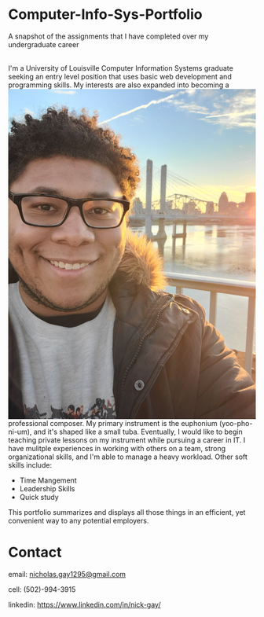 # Computer-Info-Sys-Portfolio
A snapshot of the assignments that I have completed over my undergraduate career

<br>
I'm a University of Louisville Computer Information Systems graduate seeking an entry level position that uses basic web development and programming skills. <img align="right" src="https://github.com/NickG1216/Files/blob/master/20211220_170826.jpg">My interests are also expanded into becoming a professional composer. My primary instrument is the euphonium (yoo-pho-ni-um), and it's shaped like a small tuba. Eventually, I would like to begin teaching private lessons on my instrument while pursuing a career in IT. I have mulitple experiences in working with others on a team, strong organizational skills, and I'm able to manage a heavy workload. Other soft skills include: 

* Time Mangement
* Leadership Skills
* Quick study

This portfolio summarizes and displays all those things in an efficient, yet convenient way to any potential employers.


# Contact
email: nicholas.gay1295@gmail.com

cell: (502)-994-3915

linkedin: https://www.linkedin.com/in/nick-gay/
